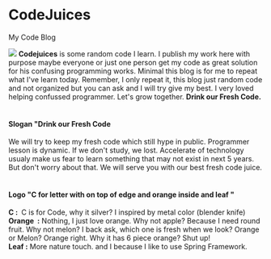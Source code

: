 # CodeJuices
My Code Blog
<html>
  <img src="https://3.bp.blogspot.com/-fgv6skNGjqU/WqXyCBlTAPI/AAAAAAAABpc/nj9YR0Q3SPk99XvAckj806GVjO_j6JA_wCK4BGAYYCw/s320/logo%2Bwith%2Btext.png"/>
  <b>Codejuices</b> is some random code I learn. I publish my work here with purpose maybe everyone or just one person get my code as great solution for his confusing programming works. Minimal this blog is for me to repeat what I've learn today. Remember, I only repeat it, this blog just random code and not organized but you can ask and I will try give my best. I very loved helping confussed programmer. Let's grow together. <b>Drink our Fresh Code.</b><br>
<b><br></b>
<h4>
<b>Slogan "Drink our Fresh Code</b></h4>
We will try to keep my fresh code which still hype in public. Programmer lesson is dynamic. If we don't study, we lost. Accelerate of technology usualy make us fear to learn something that may not exist in next 5 years. But don't worry about that. We will serve you with our best fresh code juice.<br>
<br>
<h4>
Logo "C for letter with on top of edge and orange inside and leaf "</h4>
<b>C :&nbsp;</b>&nbsp;C is for Code, why it silver? I inspired by metal color (blender knife)<br>
<b>Orange&nbsp; :</b> Nothing, I just love orange. Why not apple? Because I need round fruit. Why not melon? I back ask, which one is fresh when we look? Orange or Melon? Orange right. Why it has 6 piece orange? Shut up!<br>
<b>Leaf :</b> More nature touch. and I because I like to use Spring Framework.<br>
<br>
</html>
